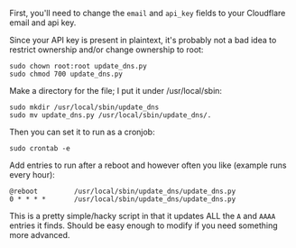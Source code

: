 First, you'll need to change the `email` and `api_key` fields to your Cloudflare email and api key.

Since your API key is present in plaintext, it's probably not a bad idea to restrict ownership and/or change ownership to root:
```
sudo chown root:root update_dns.py
sudo chmod 700 update_dns.py
```

Make a directory for the file; I put it under /usr/local/sbin:
```
sudo mkdir /usr/local/sbin/update_dns
sudo mv update_dns.py /usr/local/sbin/update_dns/.
```

Then you can set it to run as a cronjob:
```
sudo crontab -e
```

Add entries to run after a reboot and however often you like (example runs every hour):
```
@reboot         /usr/local/sbin/update_dns/update_dns.py
0 * * * *       /usr/local/sbin/update_dns/update_dns.py
```

This is a pretty simple/hacky script in that it updates ALL the `A` and `AAAA` entries it finds. Should be easy enough to modify if you need something more advanced.
